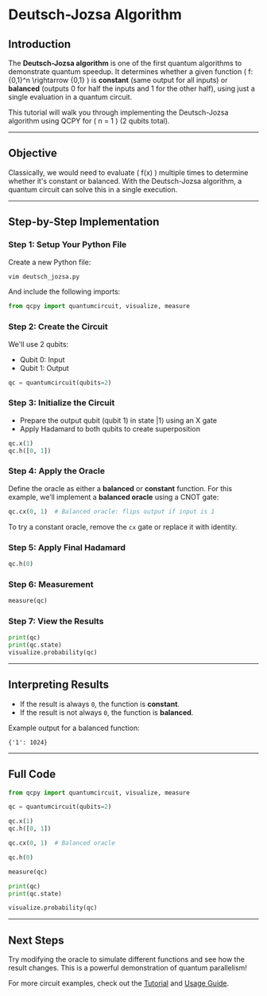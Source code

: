 # Deutsch-Jozsa Algorithm

## Introduction
The **Deutsch-Jozsa algorithm** is one of the first quantum algorithms to demonstrate quantum speedup. It determines whether a given function \( f: \{0,1\}^n \rightarrow \{0,1\} \) is **constant** (same output for all inputs) or **balanced** (outputs 0 for half the inputs and 1 for the other half), using just a single evaluation in a quantum circuit.

This tutorial will walk you through implementing the Deutsch-Jozsa algorithm using QCPY for \( n = 1 \) (2 qubits total).

---

## Objective
Classically, we would need to evaluate \( f(x) \) multiple times to determine whether it's constant or balanced. With the Deutsch-Jozsa algorithm, a quantum circuit can solve this in a single execution.

---

## Step-by-Step Implementation

### Step 1: Setup Your Python File
Create a new Python file:

```bash
vim deutsch_jozsa.py
```

And include the following imports:

```python
from qcpy import quantumcircuit, visualize, measure
```

### Step 2: Create the Circuit
We'll use 2 qubits:
- Qubit 0: Input
- Qubit 1: Output

```python
qc = quantumcircuit(qubits=2)
```

### Step 3: Initialize the Circuit
- Prepare the output qubit (qubit 1) in state |1⟩ using an X gate
- Apply Hadamard to both qubits to create superposition

```python
qc.x(1)
qc.h([0, 1])
```

### Step 4: Apply the Oracle
Define the oracle as either a **balanced** or **constant** function. For this example, we’ll implement a **balanced oracle** using a CNOT gate:

```python
qc.cx(0, 1)  # Balanced oracle: flips output if input is 1
```

To try a constant oracle, remove the `cx` gate or replace it with identity.

### Step 5: Apply Final Hadamard
```python
qc.h(0)
```

### Step 6: Measurement
```python
measure(qc)
```

### Step 7: View the Results
```python
print(qc)
print(qc.state)
visualize.probability(qc)
```

---

## Interpreting Results
- If the result is always `0`, the function is **constant**.
- If the result is not always `0`, the function is **balanced**.

Example output for a balanced function:
```
{'1': 1024}
```

---

## Full Code
```python
from qcpy import quantumcircuit, visualize, measure

qc = quantumcircuit(qubits=2)

qc.x(1)
qc.h([0, 1])

qc.cx(0, 1)  # Balanced oracle

qc.h(0)

measure(qc)

print(qc)
print(qc.state)

visualize.probability(qc)
```

---

## Next Steps
Try modifying the oracle to simulate different functions and see how the result changes. This is a powerful demonstration of quantum parallelism!

For more circuit examples, check out the [Tutorial](tutorial.md) and [Usage Guide](usage.md).
